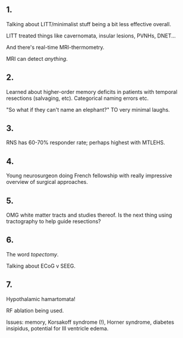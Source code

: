 ## 1.

Talking about LITT/minimalist stuff being a bit less effective overall.

LITT treated things like cavernomata, insular lesions, PVNHs, DNET...

And there's real-time MRI-thermometry.

MRI can detect *anything*.

## 2.

Learned about higher-order memory deficits in patients with temporal resections
(salvaging, etc). Categorical naming errors etc.

"So what if they can't name an elephant?" TO very minimal laughs.

## 3.

RNS has 60-70% responder rate; perhaps highest with MTLEHS.

## 4.

Young neurosurgeon doing French fellowship with really impressive overview of
surgical approaches.

## 5.

OMG white matter tracts and studies thereof. Is the next thing using
tractography to help guide resections?


## 6.

The word *topectomy*.

Talking about ECoG v SEEG.


## 7.

Hypothalamic hamartomata!

RF ablation being used.

Issues: memory, Korsakoff syndrome (!), Horner syndrome, diabetes insipidus,
potential for III ventricle edema.


